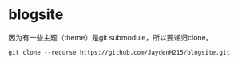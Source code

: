 # blogsite

因为有一些主题（theme）是git submodule，所以要递归clone。

    git clone --recurse https://github.com/JaydenH215/blogsite.git
